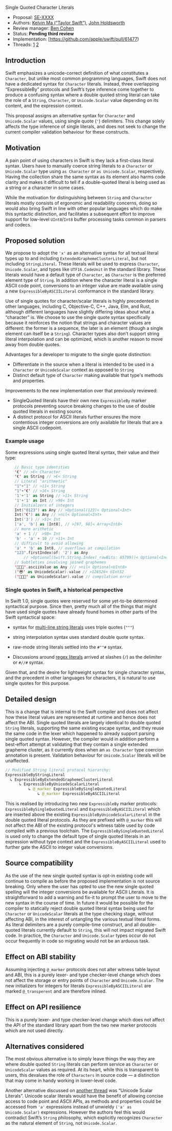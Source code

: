  Single Quoted Character Literals

 * Proposal: [SE-XXXX](0000-single-quoted-character-literals.md)
 * Authors: [Kelvin Ma (“Taylor Swift”)](https://github.com/kelvin13), [John Holdsworth](https://github.com/johnno1962)
 * Review manager: [Ben Cohen](https://github.com/airspeedswift)
 * Status: **Pending third review** 
 * Implementation: [https://github.com/apple/swift/pull/61477)
 * Threads: [1](https://forums.swift.org/t/prepitch-character-integer-literals/10442) [2](https://forums.swift.org/t/se-0243-codepoint-and-character-literals/21188)

 ## Introduction

 Swift emphasizes a unicode-correct definition of what constitutes a `Character`, but unlike most common programming languages, Swift does not have a dedicated syntax for `Character` literals. Instead, three overlapping “ExpressibleBy” protocols and Swift’s type inference come together to produce a confusing syntax where a double quoted string literal can take the role of a `String`, `Character`, or `Unicode.Scalar` value depending on its content, and the expression context. 

 This proposal assigns an alternative syntax for `Character` and `Unicode.Scalar` values, using single quote (`'`) delimiters. This change solely affects the type inference of single literals, and does not seek to change the current compiler validation behaviour for these constructs.

 ## Motivation

 A pain point of using characters in Swift is they lack a first-class literal syntax. Users have to manually coerce string literals to a `Character` or `Unicode.Scalar` type using `as Character` or `as Unicode.Scalar`, respectively. Having the collection share the same syntax as its element also harms code clarity and makes it difficult to tell if a double-quoted literal is being used as a string or a character in some cases.

 While the motivation for distinguishing between `String` and `Character` literals mostly consists of ergonomic and readability concerns, doing so would also bring Swift in line with other popular languages which do make this syntactic distinction, and facilitates a subsequent effort to improve support for low-level `UInt8`/`Int8` buffer processing tasks common in parsers and codecs.

 ## Proposed solution

 We propose to adopt the `'x'` as an alternative syntax for all textual literal types up to and including `ExtendedGraphemeClusterLiteral`, but not including `StringLiteral`. These literals will be used to express `Character`, `Unicode.Scalar`, and types like `UTF16.CodeUnit` in the standard library. These literals would have a default type of `Character`, as `Character` is the preferred element type of `String`. In addition where the character literal is a single ASCII code point, conversions to an integer value are made available using a new `ExpressibleByASCIILiteral` conformance in the standard library.

 Use of single quotes for character/scalar literals is highly precedented in other languages, including C, Objective-C, C++, Java, Elm, and Rust, although different languages have slightly differing ideas about what a “character” is. We choose to use the single quote syntax specifically because it reinforces the notion that strings and character values are different: the former is a sequence, the later is an element (though a single element can itself be a `String`). Character types also don’t support string literal interpolation and can be optimized, which is another reason to move away from double quotes.
 
 Advantages for a developer to migrate to the single quote distinction:
 
  * Differentiate in the source when a literal is intended to be used in a `Character` or `UnicodeScalar` context as opposed to `String`
  * Distinct default type of `Character` making available that type's methods and properties.

 Improvements to the new implementation over that previously reviewed:
 
  * SingleQuoted literals have their own new `ExpressibleBy` marker protocols preventing source breaking changes to the use of double quoted literals in existing source.
  * A distinct protocol for ASCII literals further ensures the more contentious integer conversions are only available for literals that are a single ASCII codepoint.
 
 ### Example usage
 
 Some expressions using single quoted literal syntax, their value and their type:

```Swift
	// Basic type identities
	'€' // >€< Character
	'€' as String // >€< String
	// Literal "arithmetic"
	"1"+"1" // >11< String
	"1"+'€' // >1€< String
	'1'+'1' as String // >11< String
	'1'+'1' as Int // >98< Int
	// Initialzers of integers
	Int("0123") as Any // >Optional(123)< Optional<Int>
	Int('€') as Any // >nil< Optional<Int>
	Int('3') // >51< Int
	['a', 'b'] as [Int8], // >[97, 98]< Array<Int8>
	// more arithetic
	'a' + 1 //  >98< Int
	'b' - 'a' + 10 // >11< Int
	// difficult to avoid allowing
	'a' * 'b' as Int8, // overflows at compilation
	"123".firstIndex(of: '2') as Any 
		// >Optional(Swift.String.Index(_rawBits: 65799))< Optional<Index>
	// Subtleties involving joined graphemes
	'👩🏼‍🚀'.asciiValue as Any /// >nil< Optional<UInt8>
	('😎' as UnicodeScalar).value // >128526< UInt32
	('👩🏼‍🚀' as UnicodeScalar).value // compilation error
```
 ### Single quotes in Swift, a historical perspective

 In Swift 1.0, single quotes were reserved for some yet-to-be determined syntactical purpose. Since then, pretty much all of the things that might have used single quotes have already found homes in other parts of the Swift syntactical space:

 - syntax for [multi-line string literals](https://github.com/apple/swift-evolution/blob/master/proposals/0168-multi-line-string-literals.md) uses triple quotes (`"""`)

 - string interpolation syntax uses standard double quote syntax. 

 - raw-mode string literals settled into the `#""#` syntax. 

 - Discussions around [regex literals](https://forums.swift.org/t/string-update/7398/6) arrived at slashes (`/`) as the delimiter  or `#//#` syntax.

 Given that, and the desire for lightweight syntax for single character syntax, and the precedent in other languages for characters, it is natural to use single quotes for this purpose.

## Detailed design

 This is a change that is internal to the Swift compiler and does not affect how these literal values are represented at runtime and hence does not affect the ABI. Single quoted literals are largely identical to double quoted `String` literals, supporting the same existing escape syntax, and they reuse the same code in the lexer which happened to already support parsing single quoted syntax. However, the compiler would in addition perform a best-effort attempt at validating that they contain a single extended grapheme cluster, as it currently does when an `as Character` type coercion annotation is present. Validation behaviour for `Unicode.Scalar` literals will be unaffected. 
 
```Swift
// Modified String literal protocol hierarchy:
ExpressibleByStringLiteral
  ↳ ExpressibleByExtendedGraphemeClusterLiteral
      ↳ ExpressibleByUnicodeScalarLiteral
          ↳ @_marker ExpressibleBySingleQuotedLiteral
              ↳ @_marker ExpressibleByASCIILiteral
```
This is realised by introducing two new `ExpressibleBy` marker protocols: `ExpressibleBySingleQuotedLiteral` and `ExpressibleByASCIILiteral` which are inserted above the existing `ExpressibleByUnicodeScalarLiteral` in the double quoted literal protocols. As they are prefixed with `@_marker` this will not affect the ABI of the existing protocol's witness table used by code compiled with a previous toolchain. The `ExpressibleBySingleQuotedLiteral` is used only to change the default type of single quoted literals in an expression without type context and the `ExpressibleByASCIILiteral` used to further gate the ASCII to integer value conversions.

 ## Source compatibility

As the use of the new single quoted syntax is opt-in existing code will continue to compile as before the proposed implementation is not source breaking. Only where the user has opted to use the new single quoted spelling will the integer conversions be available for ASCII Literals. It is straightforward to add a warning and fix-it to prompt the user to move to the new syntax in the course of time.  In future it would be possible for the compiler to statically reject double quoted literal syntax being used for `Character` or `UnicodeScalar` literals at the type checking stage, without affecting ABI, in the interest of untangling the various textual literal forms. As literal delimiters are a purely compile-time construct, and all double-quoted literals currently default to `String`, this will not impact migrated Swift code. In practice, the `Character` and `Unicode.Scalar` types occur do not occur frequently in code so migrating would not be an arduous task.

 ## Effect on ABI stability

 Assuming injecting `@_marker` protocols does not alter witness table layout and ABI, this is a purely lexer- and type checker-level change which does not affect the storage or entry points of `Character` and `Unicode.Scalar`. The new initializers for integers for literals `ExpressibleByASCIILiteral` are marked
 `@_transperent` and are therefore inlined.

 ## Effect on API resilience

 This is a purely lexer- and type checker-level change which does not affect the API of the standard library apart from the two new marker protocols which are not used directly.

 ## Alternatives considered

 The most obvious alternative is to simply leave things the way they are where double quoted `String` literals can perform service as `Character` or `UnicodeScalar` values as required. At its heart, while this is transparent to users, this devalues the role of `Characters` in source code — a distinction that may come in handy working in lower-level code. 

 Another alternative discussed on [another thread](https://forums.swift.org/t/unicode-scalar-literals/22224) was “Unicode Scalar Literals”. Unicode scalar literals would have the benefit of allowing concise access to code point and ASCII APIs, as methods and properties could be accessed from `'a'` expressions instead of unwieldy `('a' as Unicode.Scalar)` expressions. However the authors feel this would contradict Swift’s `String` philosophy, which explicitly recognizes `Character` as the natural element of `String`, not `Unicode.Scalar`.
